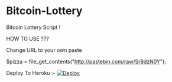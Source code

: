 # Bitcoin-Lottery
Bitcoin Lottery Script !




HOW TO USE ???

Change URL to your own paste

$pizza = file_get_contents("http://pastebin.com/raw/Sr8dzN0Y");








Deploy To Heroku :-
<a href="https://heroku.com/deploy">
  <img src="https://www.herokucdn.com/deploy/button.svg" alt="Deploy">
</a>
